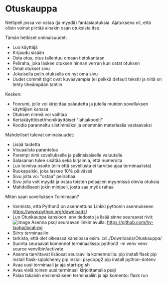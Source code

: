 # Otuskauppa
Nettipeli jossa voi ostaa (ja myydä) fantasiaotuksia. Ajatuksena oli, että olisin voinut piirtää ainakin osan otuksista itse.

Tämän hetkiset ominaisuudet:
- Luo käyttäjä
- Kirjaudu sisään
- Osta otus, otus tallentuu omaan tietokantaan
- Peliraha, joka laskee otuksen hinnan verran kun ostat otuksen
-  Omat otukset sivu
-  Jokaisella pelin otuksella on nyt oma sivu
- Uudet commit tägit ovat kuvaavampia (ei pelkkä default teksti) ja niitä on tehty tiheämpään tahtiin


Kesken:
- Foorumi, jolle voi kirjoittaa palautetta ja jutella muiden sovelluksen käyttäjien kanssa
- Otuksen nimeä voi vaihtaa
- Kertakäyttöiset/monikäyttöiset "lahjakoodit"
- Koodia paranneltu siistimmäksi ja enemmän materiaalia vastaavaksi
  
Mahdolliset tulevat ominaisuudet:
- Lisää taidetta
- Visuaalista parantelua
- Parempi nimi sovellukselle ja pelinsisäiselle valuutalle.
- Salasanan tulee sisätää sekä kirjaimia, että numeroita
- Luo toimiva osoite (niin että sovellusta ei tarvitse ajaa terminaalista)
- Ruokapalkki, joka laskee 10% päivässä
- Sivu jolta voi "ostaa" pelirahaa
- Sivu jolla voit myydä ja ostaa toisten pelaajien myynnissä olevia otuksia
- Mahdollisesti jokin minipeli, josta saa myös rahaa

Miten saan sovelluksen Toimimaan?

- Varmista, että Python3 on asennettuna
Linkki pythonin asennukseen https://www.python.org/downloads/
- Luo Otuskauppa kansioon .env tiedosto ja lisää sinne seuraavat rivit:
  ![image](https://github.com/Sampinen/Otuskauppa/assets/149503786/405b4c88-ed26-48b0-8b9b-897479c1a30c)
Asenna psql seuraavan linkin avulla: https://github.com/hy-tsoha/local-pg
- Siirry terminaaliin
- tarkista, että olet oikeassa kansiossa esim. cd ./Downloads/Otuskauppa/
- Suorita seuraavat komennot terminaalissa:
python3 -m venv venv
source venv/bin/activate
- Asenna tarvittavat lisäosat seuraavilla komennoilla:
pip install flask
pip install flask-sqlalchemy
pip install psycopg2
pip install python-dotenv
- Avaa uusi terminaali ja aja start-pg.sh
- Avaa vielä toinen uusi terminaali kirjoittamalla psql
- Palaa takaisin ensimmäiseen terminaaliin ja aja komento: flask run






